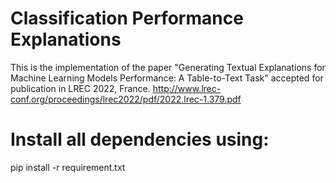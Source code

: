 # Classification Performance Explanations
This is the implementation of the paper "Generating Textual Explanations for Machine Learning Models Performance: A Table-to-Text Task" accepted for publication in LREC 2022, France. http://www.lrec-conf.org/proceedings/lrec2022/pdf/2022.lrec-1.379.pdf 

# Install all dependencies using:
pip install -r requirement.txt 
